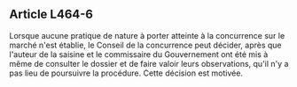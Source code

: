 Article L464-6
----
Lorsque aucune pratique de nature à porter atteinte à la concurrence sur le
marché n'est établie, le Conseil de la concurrence peut décider, après que
l'auteur de la saisine et le commissaire du Gouvernement ont été mis à même de
consulter le dossier et de faire valoir leurs observations, qu'il n'y a pas lieu
de poursuivre la procédure. Cette décision est motivée.

